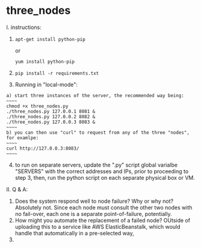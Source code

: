 # three_nodes

I. instructions:

  1. 
     ~~~~ 
     apt-get install python-pip
     ~~~~ 
      or 
     ~~~~ 
     yum install python-pip
     ~~~~
  2. ~~~~
     pip install -r requirements.txt
     ~~~~
  3. Running in "local-mode":
  
    a) start three instances of the server, the recommended way being:
    ~~~~ 
    chmod +x three_nodes.py
    ./three_nodes.py 127.0.0.1 8081 &
    ./three_nodes.py 127.0.0.2 8082 &
    ./three_nodes.py 127.0.0.3 8083 & 
    ~~~~
    b) you can then use "curl" to request from any of the three "nodes", for examlpe:
    ~~~~ 
    curl http://127.0.0.3:8083/ 
    ~~~~

  4. to run on separate servers, update the ".py" script global varialbe "SERVERS" with the correct addresses and IPs, prior to proceeding to step 3, then, run the python script on each separate physical box or VM.


II. Q & A:

  1. Does the system respond well to node failure? Why or why not?
     Absolutely not. Since each node must consult the other two nodes with no fail-over, each one is a separate point-of-failure, potentially.
  2. How might you automate the replacement of a failed node?
     OUtside of uploading this to a service like AWS ElasticBeanstalk, which would handle that automatically in a pre-selected way, 
  3.
  

  

